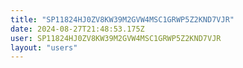 ```yaml
---
title: "SP11824HJ0ZV8KW39M2GVW4MSC1GRWP5Z2KND7VJR"
date: 2024-08-27T21:48:53.175Z
user: SP11824HJ0ZV8KW39M2GVW4MSC1GRWP5Z2KND7VJR
layout: "users"
---
```

    